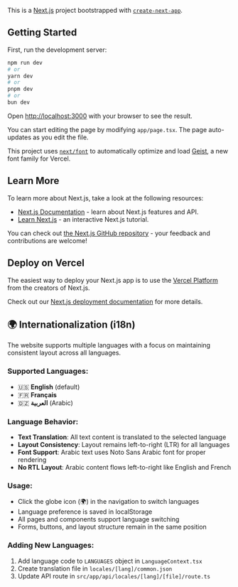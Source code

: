 This is a [Next.js](https://nextjs.org) project bootstrapped with [`create-next-app`](https://nextjs.org/docs/app/api-reference/cli/create-next-app).

## Getting Started

First, run the development server:

```bash
npm run dev
# or
yarn dev
# or
pnpm dev
# or
bun dev
```

Open [http://localhost:3000](http://localhost:3000) with your browser to see the result.

You can start editing the page by modifying `app/page.tsx`. The page auto-updates as you edit the file.

This project uses [`next/font`](https://nextjs.org/docs/app/building-your-application/optimizing/fonts) to automatically optimize and load [Geist](https://vercel.com/font), a new font family for Vercel.

## Learn More

To learn more about Next.js, take a look at the following resources:

- [Next.js Documentation](https://nextjs.org/docs) - learn about Next.js features and API.
- [Learn Next.js](https://nextjs.org/learn) - an interactive Next.js tutorial.

You can check out [the Next.js GitHub repository](https://github.com/vercel/next.js) - your feedback and contributions are welcome!

## Deploy on Vercel

The easiest way to deploy your Next.js app is to use the [Vercel Platform](https://vercel.com/new?utm_medium=default-template&filter=next.js&utm_source=create-next-app&utm_campaign=create-next-app-readme) from the creators of Next.js.

Check out our [Next.js deployment documentation](https://nextjs.org/docs/app/building-your-application/deploying) for more details.

## 🌍 **Internationalization (i18n)**

The website supports multiple languages with a focus on maintaining consistent layout across all languages.

### **Supported Languages:**
- 🇺🇸 **English** (default)
- 🇫🇷 **Français** 
- 🇩🇿 **العربية** (Arabic)

### **Language Behavior:**
- **Text Translation**: All text content is translated to the selected language
- **Layout Consistency**: Layout remains left-to-right (LTR) for all languages
- **Font Support**: Arabic text uses Noto Sans Arabic font for proper rendering
- **No RTL Layout**: Arabic content flows left-to-right like English and French

### **Usage:**
- Click the globe icon (🌍) in the navigation to switch languages
- Language preference is saved in localStorage
- All pages and components support language switching
- Forms, buttons, and layout structure remain in the same position

### **Adding New Languages:**
1. Add language code to `LANGUAGES` object in `LanguageContext.tsx`
2. Create translation file in `locales/[lang]/common.json`
3. Update API route in `src/app/api/locales/[lang]/[file]/route.ts`
